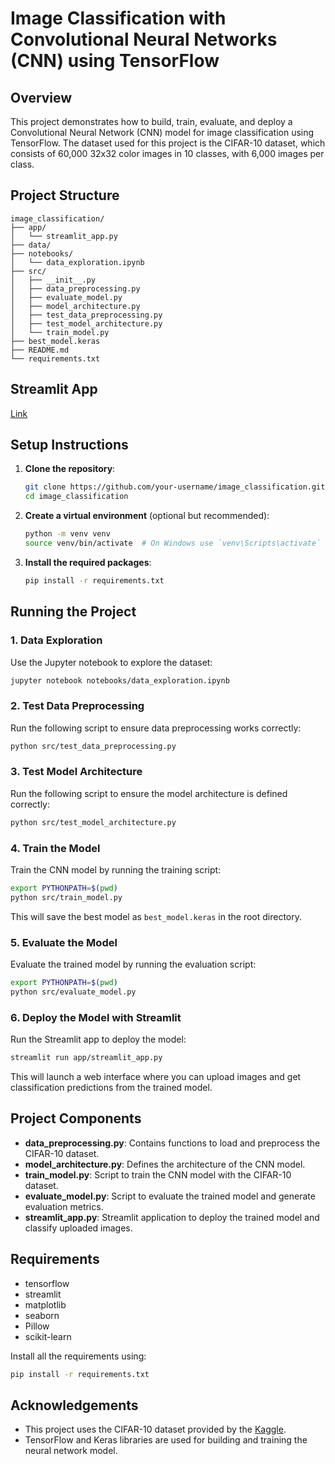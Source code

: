 # Image Classification with Convolutional Neural Networks (CNN) using TensorFlow

## Overview

This project demonstrates how to build, train, evaluate, and deploy a Convolutional Neural Network (CNN) model for image classification using TensorFlow. The dataset used for this project is the CIFAR-10 dataset, which consists of 60,000 32x32 color images in 10 classes, with 6,000 images per class.

## Project Structure

```
image_classification/
├── app/
│   └── streamlit_app.py
├── data/
├── notebooks/
│   └── data_exploration.ipynb
├── src/
│   ├── __init__.py
│   ├── data_preprocessing.py
│   ├── evaluate_model.py
│   ├── model_architecture.py
│   ├── test_data_preprocessing.py
│   ├── test_model_architecture.py
│   └── train_model.py
├── best_model.keras
├── README.md
└── requirements.txt
```
## Streamlit App

[Link](https://imageclassificationappapp-3r6eseu4harmqgk2vu8mjo.streamlit.app)

## Setup Instructions

1. **Clone the repository**:
    ```bash
    git clone https://github.com/your-username/image_classification.git
    cd image_classification
    ```

2. **Create a virtual environment** (optional but recommended):
    ```bash
    python -m venv venv
    source venv/bin/activate  # On Windows use `venv\Scripts\activate`
    ```

3. **Install the required packages**:
    ```bash
    pip install -r requirements.txt
    ```

## Running the Project

### 1. Data Exploration

Use the Jupyter notebook to explore the dataset:
```bash
jupyter notebook notebooks/data_exploration.ipynb
```

### 2. Test Data Preprocessing

Run the following script to ensure data preprocessing works correctly:
```bash
python src/test_data_preprocessing.py
```

### 3. Test Model Architecture

Run the following script to ensure the model architecture is defined correctly:
```bash
python src/test_model_architecture.py
```

### 4. Train the Model

Train the CNN model by running the training script:
```bash
export PYTHONPATH=$(pwd)
python src/train_model.py
```
This will save the best model as `best_model.keras` in the root directory.

### 5. Evaluate the Model

Evaluate the trained model by running the evaluation script:
```bash
export PYTHONPATH=$(pwd)
python src/evaluate_model.py
```

### 6. Deploy the Model with Streamlit

Run the Streamlit app to deploy the model:
```bash
streamlit run app/streamlit_app.py
```

This will launch a web interface where you can upload images and get classification predictions from the trained model.

## Project Components

- **data_preprocessing.py**: Contains functions to load and preprocess the CIFAR-10 dataset.
- **model_architecture.py**: Defines the architecture of the CNN model.
- **train_model.py**: Script to train the CNN model with the CIFAR-10 dataset.
- **evaluate_model.py**: Script to evaluate the trained model and generate evaluation metrics.
- **streamlit_app.py**: Streamlit application to deploy the trained model and classify uploaded images.

## Requirements

- tensorflow
- streamlit
- matplotlib
- seaborn
- Pillow
- scikit-learn

Install all the requirements using:
```bash
pip install -r requirements.txt
```

## Acknowledgements

- This project uses the CIFAR-10 dataset provided by the [Kaggle](https://www.cs.toronto.edu/~kriz/cifar.html).
- TensorFlow and Keras libraries are used for building and training the neural network model.
